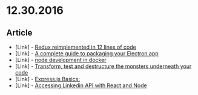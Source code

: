 # 12.30.2016

## Article

- \[Link\] - [Redux reimplemented in 12 lines of code](https://medium.com/front-end-hacking/redux-reimplemented-in-12-lines-of-code-2c20fd7b151c#.lzvaq9is8)
- \[Link\] - [A complete guide to packaging your Electron app](https://medium.com/@meakaakka/a-complete-guide-to-packaging-your-electron-app-1bdc717d739f#.e4kcy2cdn)
- \[Link\] - [node development in docker](https://medium.com/@dandisagrees/node-development-in-docker-7939d3bc2db7#.vq7hweqgd)
- \[Link\] - [Transform, test and destructure the monsters underneath your code](https://medium.com/@jsdotcr/node-stream-transform-unit-test-destructing-es2016-monsters-underneath-your-code-a794017d0e2b#.mq76oyxps)
- \[Link\] - [Express.js Basics:](https://medium.com/@kbrook10/express-js-basics-c22e4041ffda#.uo4iwc8td)
- \[Link\] - [Accessing Linkedin API with React and Node](https://codedialogue.com/accessing-linkedin-api-with-react-and-node-98932f5c58a2#.gf0chhrgn)
